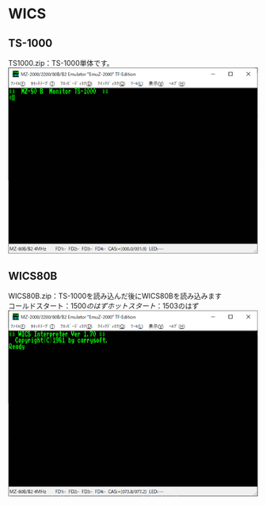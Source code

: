 # WICS  

## TS-1000  
TS1000.zip：TS-1000単体です。
![TS-1000](https://github.com/mkomakonkon/MZ-2000/blob/master/image/TS-1000.png?raw=true)  

## WICS80B  
WICS80B.zip：TS-1000を読み込んだ後にWICS80Bを読み込みます  
コールドスタート：$1500のはず
ホットスタート　：$1503のはず
![WICS80B](https://github.com/mkomakonkon/MZ-2000/blob/master/image/WICS80B.png?raw=true)
